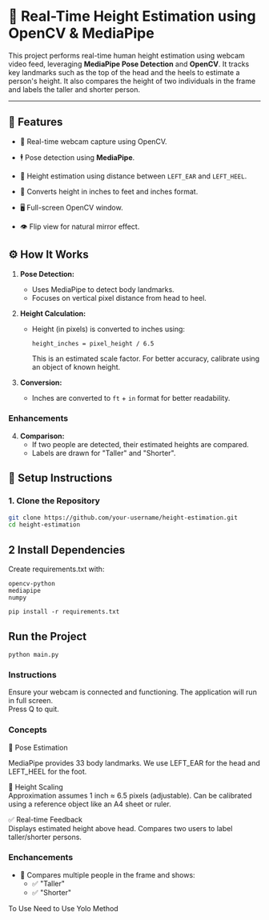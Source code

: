  # 📏 Real-Time Height Estimation using OpenCV & MediaPipe

This project performs real-time human height estimation using webcam video feed, leveraging **MediaPipe Pose Detection** and **OpenCV**. It tracks key landmarks such as the top of the head and the heels to estimate a person's height. It also compares the height of two individuals in the frame and labels the taller and shorter person.

---

## 🧠 Features

- 🎥 Real-time webcam capture using OpenCV.
- 🕴️ Pose detection using **MediaPipe**.
- 📐 Height estimation using distance between `LEFT_EAR` and `LEFT_HEEL`.
- 🔢 Converts height in inches to feet and inches format.
 
- 🖥️ Full-screen OpenCV window.
- 👁️ Flip view for natural mirror effect.


 

## ⚙️ How It Works

1. **Pose Detection:**
   - Uses MediaPipe to detect body landmarks.
   - Focuses on vertical pixel distance from head to heel.

2. **Height Calculation:**
   - Height (in pixels) is converted to inches using:
     ```
     height_inches = pixel_height / 6.5
     ```
     This is an estimated scale factor. For better accuracy, calibrate using an object of known height.

3. **Conversion:**
   - Inches are converted to `ft` + `in` format for better readability.

 

###  Enhancements 

4. **Comparison:**
   - If two people are detected, their estimated heights are compared.
   - Labels are drawn for "Taller" and "Shorter".


 
## 🧪 Setup Instructions

### 1. Clone the Repository

```bash
git clone https://github.com/your-username/height-estimation.git
cd height-estimation

```

## 2 Install Dependencies
Create requirements.txt with:
```
opencv-python
mediapipe
numpy
```
```
pip install -r requirements.txt
```


## Run the Project
```
python main.py
```
### Instructions 

Ensure your webcam is connected and functioning. 
The application will run in full screen.    
Press Q to quit.  

###  Concepts  
📌 Pose Estimation    

MediaPipe provides 33 body landmarks.
We use LEFT_EAR for the head and LEFT_HEEL for the foot.

🧮 Height Scaling   
Approximation assumes 1 inch ≈ 6.5 pixels (adjustable).
Can be calibrated using a reference object like an A4 sheet or ruler.

✅ Real-time Feedback   
Displays estimated height above head.
Compares two users to label taller/shorter persons.


### Enchancements 
- 🤝 Compares multiple people in the frame and shows:
  - ✅ "Taller"
  - ✅ "Shorter"
    
To Use Need to Use Yolo Method 

